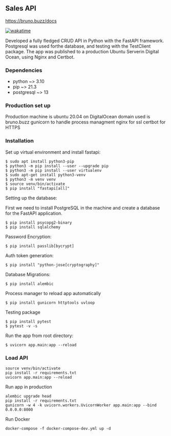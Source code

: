 ## Sales API
https://bruno.buzz/docs

[![wakatime](https://wakatime.com/badge/user/9450441a-ff7b-4805-b841-897d35ef3820/project/8fd606a2-3b16-45f1-9fb0-12b25ac2eed6.svg)](https://wakatime.com/badge/user/9450441a-ff7b-4805-b841-897d35ef3820/project/8fd606a2-3b16-45f1-9fb0-12b25ac2eed6)

Developed a fully fledged CRUD API in Python with the FastAPI framework. Postgresql was
used forthe database, and testing with the TestClient package. The app was published to a
production Ubuntu Serverin Digital Ocean, using Nginx and Certbot.

### Dependencies

- python ~> 3.10
- pip ~> 21.3
- postgresql ~> 13

### Production set up
Production machine is ubuntu 20.04 on DigitalOcean
domain used is bruno.buzz
gunicorn to handle process managment
nginx for ssl
certbot for HTTPS

### Installation

Set up virtual environment and install fastapi:

```
$ sudo apt install python3-pip
$ python3 -m pip install --user --upgrade pip
$ python3 -m pip install --user virtualenv
$ sudo apt-get install python3-venv
$ python3 -m venv venv
$ source venv/bin/activate
$ pip install "fastapi[all]"
```


Setting up the database:

First we need to install PostgreSQL in the machine and create a database for the FastAPI application.
```
$ pip install psycopg2-binary
$ pip install sqlalchemy
```

Password Encryption:
```
$ pip install passlib[bycrypt]
```

Auth token generation:
```
$ pip install "python-jose[cryptography]"
```

Database Migrations:

```
$ pip install alembic
```

Process manager to reload app automatically
```
$ pip install gunicorn httptools uvloop
```

Testing package
```
$ pip install pytest
$ pytest -v -s
```

Run the app from root directory:

```
$ uvicorn app.main:app --reload
```

### Load API
```
source venv/bin/activate
pip install -r requirements.txt
uvicorn app.main:app --reload
```

Run app in production
```
alembic upgrade head
pip install -r requirements.txt
gunicorn -w 4 -k uvicorn.workers.UvicornWorker app.main:app --bind 0.0.0.0:8000
```

Run Docker
```
docker-compose -f docker-compose-dev.yml up -d
```
